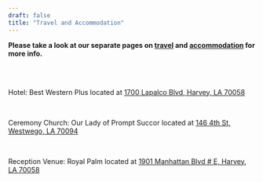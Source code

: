 ```yaml
---
draft: false
title: "Travel and Accommodation"
---
```


**Please take a look at our separate pages on <a href="/travel">travel</a> and <a href="/accommodation">accommodation</a> for more info.**

<br>
<br>

Hotel: Best Western Plus located at [1700 Lapalco Blvd, Harvey, LA 70058](https://www.google.com/maps?sca_esv=681d2c6e37d88c1e&sca_upv=1&output=search&q=best+western+plus+westbank&source=lnms&fbs=AEQNm0Aa4sjWe7Rqy32pFwRj0UkWd8nbOJfsBGGB5IQQO6L3J-FTPyRYQfdA6VIiYdhSRAfxuYFSuNYte5bcKPnsS8bw8ziMqiV9MWZeqampM2xj_Q1VytNUk9h97TXP1mT6W4M6YG6iEMdLq72PeB9bSso7qWqCCW120l-NNGdVFOd-Sapi46kSQJsLgLGMWEhLGZ_401n-Ee-ngMHBKN37TGaL9CHFIA&entry=mc&ved=1t:200715&ictx=111)

<br>

Ceremony Church: Our Lady of Prompt Succor located at [146 4th St, Westwego, LA 70094](https://www.google.com/maps/place/Our+Lady+of+Prompt+Succor+Catholic+Church/@29.9089444,-90.1480305,17z/data=!3m1!4b1!4m6!3m5!1s0x8620a4cbaf418deb:0x4c1901fe1201158e!8m2!3d29.9089444!4d-90.1454556!16s%2Fg%2F1hc27yfjc?entry=ttu)

<br>

Reception Venue: Royal Palm located at [1901 Manhattan Blvd # E, Harvey, LA 70058](https://www.google.com/maps/place/Royal+Palm/@29.8856227,-90.055468,17z/data=!3m1!4b1!4m6!3m5!1s0x8620a6c9f8cc0759:0x501ba262c437c160!8m2!3d29.8856227!4d-90.0528931!16s%2Fg%2F1tgn52kh?entry=ttu)

